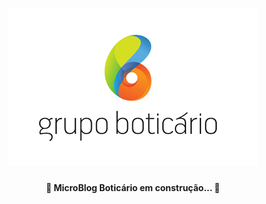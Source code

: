 <h1 align="center">
    <img alt="MicloBlog Boticário" title="#MicroBlogBoticario" src="./assets/banner.png" />
</h1>

<h4 align="center">
	🚧 MicroBlog Boticário em construção... 🚧
</h4>
